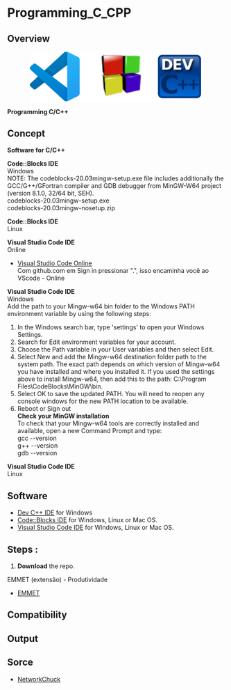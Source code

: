 
# Programming_C_CPP
## Overview

<p align="center"> 
<img src="IMG/IDE-C.png" width="400" align="center">
</p 

**Programming C/C++** 

## Concept
**Software for C/C++**
 
**Code::Blocks IDE**<br>
Windows<br>
NOTE: The codeblocks-20.03mingw-setup.exe file includes additionally the GCC/G++/GFortran compiler and GDB debugger from MinGW-W64 project (version 8.1.0, 32/64 bit, SEH).<br>
codeblocks-20.03mingw-setup.exe<br>
codeblocks-20.03mingw-nosetup.zip

**Code::Blocks IDE**<br>
Linux<br>

**Visual Studio Code IDE**<br>
Online<br>
* [Visual Studio Code Online](https://vscode.dev/)<br>
Com github.com em Sign in pressionar ".", isso encaminha você ao VScode - Online

**Visual Studio Code IDE**<br>
Windows<br>
Add the path to your Mingw-w64 bin folder to the Windows PATH environment variable by using the following steps:

1. In the Windows search bar, type 'settings' to open your Windows Settings.<br>
2. Search for Edit environment variables for your account.<br>
3. Choose the Path variable in your User variables and then select Edit.<br>
4. Select New and add the Mingw-w64 destination folder path to the system path. The exact path depends on which version of Mingw-w64 you have installed and where you installed it. If you used the settings above to install Mingw-w64, then add this to the path: C:\Program Files\CodeBlocks\MinGW\bin. <br>
5. Select OK to save the updated PATH. You will need to reopen any console windows for the new PATH location to be available.
6. Reboot or Sign out  <br>
**Check your MinGW installation**<br>
To check that your Mingw-w64 tools are correctly installed and available, open a new Command Prompt and type: <br>
gcc --version <br>
g++ --version <br>
gdb --version 

**Visual Studio Code IDE**<br>
Linux <br>
## Software
* [Dev C++ IDE](https://sourceforge.net/projects/orwelldevcpp/files/latest/download) for Windows
* [Code::Blocks IDE](http://www.codeblocks.org/downloads/binaries) for Windows, Linux or Mac OS.
* [Visual Studio Code IDE](https://code.visualstudio.com) for Windows, Linux or Mac OS.
## Steps :
 1. **Download** the repo.
 
EMMET (extensão) - Produtividade 
* [EMMET](https://docs.emmet.io/cheat-sheet/)
    
## Compatibility
   
   
## Output
   
## Sorce
* [NetworkChuck](https://www.youtube.com/watch?v=1ZfO149BJvg)
